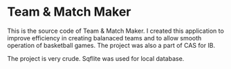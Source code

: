 # Team & Match Maker
This is the source code of Team & Match Maker.
I created this application to improve efficiency in creating balanaced teams and to allow smooth operation of basketball games.
The project was also a part of CAS for IB.

The project is very crude.
Sqflite was used for local database.
